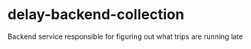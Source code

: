 # delay-backend-collection
Backend service responsible for figuring out what trips are running late
